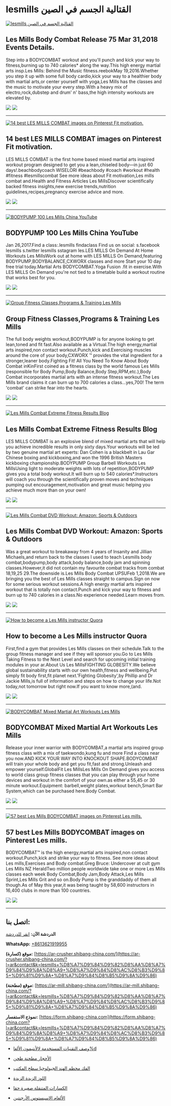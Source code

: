 # lesmills القتالية الجسم في الصين

<a href="https://swt.shibang-china.com/?l=ar&img&k=lesmills+%D8%A7%D9%84%D9%82%D8%AA%D8%A7%D9%84%D9%8A%D8%A9+%D8%A7%D9%84%D8%AC%D8%B3%D9%85+%D9%81%D9%8A+%D8%A7%D9%84%D8%B5%D9%8A%D9%86" target="_blank">![lesmills القتالية الجسم في الصين](http://static.shibang-china.com/all-800x300/1225.jpg)</a>

## Les Mills Body Combat Release 75 Mar 31,2018 Events Details.
Step into a BODYCOMBAT workout and you&#39;ll punch and kick your way to fitness,burning up to 740 calories* along the way.This high energy martial arts insp.Les Mills: Behind the Music fitness.reebokMay 19,2016.Whether you step it up with some full body cardio,kick your way to a healthier body with martial arts,or center yourself with yoga,Les Mills has the classes and the music to motivate your every step.With a heavy mix of electro,rock,dubstep and drum&#39; n&#39; bass,the high intensity workouts are elevated by.


<a href="https://whatsapp.shibangsoft.com/WhatsApp.php" target="_blank" title="WhatsApp">![](http://static.shibang-china.com/icon/whatsapp.png)</a> <a href="https://swt.shibang-china.com/?l=ar&icon&k=lesmills+%D8%A7%D9%84%D9%82%D8%AA%D8%A7%D9%84%D9%8A%D8%A9+%D8%A7%D9%84%D8%AC%D8%B3%D9%85+%D9%81%D9%8A+%D8%A7%D9%84%D8%B5%D9%8A%D9%86" target="_blank">![](http://static.shibang-china.com/icon/chat-ar.png)</a>

---

<a href="https://swt.shibang-china.com/?l=ar&img&k=lesmills+%D8%A7%D9%84%D9%82%D8%AA%D8%A7%D9%84%D9%8A%D8%A9+%D8%A7%D9%84%D8%AC%D8%B3%D9%85+%D9%81%D9%8A+%D8%A7%D9%84%D8%B5%D9%8A%D9%86" target="_blank">![14 best LES MILLS COMBAT images on Pinterest Fit motivation.](http://static.shibang-china.com/all-800x300/1322.jpg)</a>

## 14 best LES MILLS COMBAT images on Pinterest Fit motivation.
LES MILLS COMBAT is the first home based mixed martial arts inspired workout program designed to get you a lean,chiseled body—in just 60 days!.beachbodycoach WISELORI #beachbody #coach #workout #health #fitness #lesmillscombat See more ideas about Fit motivation,Les mills combat and.Health and Fitness Articles Les MillsDiscover scientifically backed fitness insights,new exercise trends,nutrition guidelines,recipes,pregnancy exercise advice and more.


<a href="https://whatsapp.shibangsoft.com/WhatsApp.php" target="_blank" title="WhatsApp">![](http://static.shibang-china.com/icon/whatsapp.png)</a> <a href="https://swt.shibang-china.com/?l=ar&icon&k=lesmills+%D8%A7%D9%84%D9%82%D8%AA%D8%A7%D9%84%D9%8A%D8%A9+%D8%A7%D9%84%D8%AC%D8%B3%D9%85+%D9%81%D9%8A+%D8%A7%D9%84%D8%B5%D9%8A%D9%86" target="_blank">![](http://static.shibang-china.com/icon/chat-ar.png)</a>

---

<a href="https://swt.shibang-china.com/?l=ar&img&k=lesmills+%D8%A7%D9%84%D9%82%D8%AA%D8%A7%D9%84%D9%8A%D8%A9+%D8%A7%D9%84%D8%AC%D8%B3%D9%85+%D9%81%D9%8A+%D8%A7%D9%84%D8%B5%D9%8A%D9%86" target="_blank">![BODYPUMP 100 Les Mills China YouTube](http://static.shibang-china.com/all-800x300/209.jpg)</a>

## BODYPUMP 100 Les Mills China YouTube
Jan 26,2017.Find a class:.lesmills findaclass Find us on social: s.facebook lesmills s.twitter lesmills sstagram les.LES MILLS On Demand At Home Workouts Les MillsWork out at home with LES MILLS On Demand,featuring BODYPUMP,BODYBALANCE,CXWORX classes and more Start your 10 day free trial today.Martial Arts BODYCOMBAT.Yoga Fusion .fit in exercise.With LES MILLS On Demand you&#39;re not tied to a timetable build a workout routine that works best for you.


<a href="https://whatsapp.shibangsoft.com/WhatsApp.php" target="_blank" title="WhatsApp">![](http://static.shibang-china.com/icon/whatsapp.png)</a> <a href="https://swt.shibang-china.com/?l=ar&icon&k=lesmills+%D8%A7%D9%84%D9%82%D8%AA%D8%A7%D9%84%D9%8A%D8%A9+%D8%A7%D9%84%D8%AC%D8%B3%D9%85+%D9%81%D9%8A+%D8%A7%D9%84%D8%B5%D9%8A%D9%86" target="_blank">![](http://static.shibang-china.com/icon/chat-ar.png)</a>

---

<a href="https://swt.shibang-china.com/?l=ar&img&k=lesmills+%D8%A7%D9%84%D9%82%D8%AA%D8%A7%D9%84%D9%8A%D8%A9+%D8%A7%D9%84%D8%AC%D8%B3%D9%85+%D9%81%D9%8A+%D8%A7%D9%84%D8%B5%D9%8A%D9%86" target="_blank">![Group Fitness Classes,Programs &amp; Training Les Mills](http://static.shibang-china.com/all-800x300/1216.jpg)</a>

## Group Fitness Classes,Programs &amp; Training Les Mills
The full body weights workout,BODYPUMP is for anyone looking to get lean,toned and fit fast.Also available as a Virtual.The high energy,martial arts inspired,non contact workout.Punch,kick and.Exercising muscles around the core of your body,CXWORX ™ provides the vital ingredient for a stronger,leaner body.Fighting Fit! All You Need To Know About Body Combat inKinFirst coined as a fitness class by the world famous Les Mills (responsible for Body Pump,Body Balance,Body Step,RPM,etc.),Body Combat incorporates martial arts with an intense fitness workout.The Les Mills brand claims it can burn up to 700 calories a class…yes,700! The term &#39;combat&#39; can strike fear into the hearts.


<a href="https://whatsapp.shibangsoft.com/WhatsApp.php" target="_blank" title="WhatsApp">![](http://static.shibang-china.com/icon/whatsapp.png)</a> <a href="https://swt.shibang-china.com/?l=ar&icon&k=lesmills+%D8%A7%D9%84%D9%82%D8%AA%D8%A7%D9%84%D9%8A%D8%A9+%D8%A7%D9%84%D8%AC%D8%B3%D9%85+%D9%81%D9%8A+%D8%A7%D9%84%D8%B5%D9%8A%D9%86" target="_blank">![](http://static.shibang-china.com/icon/chat-ar.png)</a>

---

<a href="https://swt.shibang-china.com/?l=ar&img&k=lesmills+%D8%A7%D9%84%D9%82%D8%AA%D8%A7%D9%84%D9%8A%D8%A9+%D8%A7%D9%84%D8%AC%D8%B3%D9%85+%D9%81%D9%8A+%D8%A7%D9%84%D8%B5%D9%8A%D9%86" target="_blank">![Les Mills Combat Extreme Fitness Results Blog](http://static.shibang-china.com/all-800x300/1251.jpg)</a>

## Les Mills Combat Extreme Fitness Results Blog
LES MILLS COMBAT is an explosive blend of mixed martial arts that will help you achieve incredible results in only sixty days.Your workouts will be led by two genuine martial art experts: Dan Cohen is a blackbelt in Lau Gar Chinese boxing and kickboxing,and won the 1996 British Masters kickboxing championship.BODYPUMP Group Barbell Workouts Les MillsUsing light to moderate weights with lots of repetition,BODYPUMP gives you a total body workout.It will burn up to 540 calories*.Instructors will coach you through the scientifically proven moves and techniques pumping out encouragement,motivation and great music helping you achieve much more than on your own!


<a href="https://whatsapp.shibangsoft.com/WhatsApp.php" target="_blank" title="WhatsApp">![](http://static.shibang-china.com/icon/whatsapp.png)</a> <a href="https://swt.shibang-china.com/?l=ar&icon&k=lesmills+%D8%A7%D9%84%D9%82%D8%AA%D8%A7%D9%84%D9%8A%D8%A9+%D8%A7%D9%84%D8%AC%D8%B3%D9%85+%D9%81%D9%8A+%D8%A7%D9%84%D8%B5%D9%8A%D9%86" target="_blank">![](http://static.shibang-china.com/icon/chat-ar.png)</a>

---

<a href="https://swt.shibang-china.com/?l=ar&img&k=lesmills+%D8%A7%D9%84%D9%82%D8%AA%D8%A7%D9%84%D9%8A%D8%A9+%D8%A7%D9%84%D8%AC%D8%B3%D9%85+%D9%81%D9%8A+%D8%A7%D9%84%D8%B5%D9%8A%D9%86" target="_blank">![Les Mills Combat DVD Workout: Amazon: Sports &amp; Outdoors](http://static.shibang-china.com/all-800x300/1039.jpg)</a>

## Les Mills Combat DVD Workout: Amazon: Sports &amp; Outdoors
Was a great workout to breakaway from 4 years of Insanity and Jillian Michaels,and return back to the classes I used to teach Lesmills body combat,bodypump,body attack,body balance,body jam and spinning classes.However,it did not contain my favourite combat tracks from combat 18,19,25 29.The downside is.Les Mills Body Combat UPSUFeb 1,2018.We are bringing you the best of Les Mills classes straight to campus.Sign on now for some serious workout sessions.A high energy martial arts inspired workout that is totally non contact.Punch and kick your way to fitness and burn up to 740 calories in a class.No experience needed.Learn moves from.


<a href="https://whatsapp.shibangsoft.com/WhatsApp.php" target="_blank" title="WhatsApp">![](http://static.shibang-china.com/icon/whatsapp.png)</a> <a href="https://swt.shibang-china.com/?l=ar&icon&k=lesmills+%D8%A7%D9%84%D9%82%D8%AA%D8%A7%D9%84%D9%8A%D8%A9+%D8%A7%D9%84%D8%AC%D8%B3%D9%85+%D9%81%D9%8A+%D8%A7%D9%84%D8%B5%D9%8A%D9%86" target="_blank">![](http://static.shibang-china.com/icon/chat-ar.png)</a>

---

<a href="https://swt.shibang-china.com/?l=ar&img&k=lesmills+%D8%A7%D9%84%D9%82%D8%AA%D8%A7%D9%84%D9%8A%D8%A9+%D8%A7%D9%84%D8%AC%D8%B3%D9%85+%D9%81%D9%8A+%D8%A7%D9%84%D8%B5%D9%8A%D9%86" target="_blank">![How to become a Les Mills instructor Quora](http://static.shibang-china.com/all-800x300/662.jpg)</a>

## How to become a Les Mills instructor Quora
First,find a gym that provides Les Mills classes on their schedule.Talk to the group fitness manager and see if they will sponsor you.Go to Les Mills Taking Fitness to the Next Level and search for upcoming initial training modules in your ar.About Us Les MillsFIGHTING GLOBESITY.We believe global sustainability starts with our own health,fitness and wellbeing.Put simply fit body first,fit planet next.&#39;Fighting Globesity&#39;,by Phillip and Dr Jackie Mills,is full of information and steps on how to change your life.Not today,not tomorrow but right now.If you want to know more,(and.


<a href="https://whatsapp.shibangsoft.com/WhatsApp.php" target="_blank" title="WhatsApp">![](http://static.shibang-china.com/icon/whatsapp.png)</a> <a href="https://swt.shibang-china.com/?l=ar&icon&k=lesmills+%D8%A7%D9%84%D9%82%D8%AA%D8%A7%D9%84%D9%8A%D8%A9+%D8%A7%D9%84%D8%AC%D8%B3%D9%85+%D9%81%D9%8A+%D8%A7%D9%84%D8%B5%D9%8A%D9%86" target="_blank">![](http://static.shibang-china.com/icon/chat-ar.png)</a>

---

<a href="https://swt.shibang-china.com/?l=ar&img&k=lesmills+%D8%A7%D9%84%D9%82%D8%AA%D8%A7%D9%84%D9%8A%D8%A9+%D8%A7%D9%84%D8%AC%D8%B3%D9%85+%D9%81%D9%8A+%D8%A7%D9%84%D8%B5%D9%8A%D9%86" target="_blank">![BODYCOMBAT Mixed Martial Art Workouts Les Mills](http://static.shibang-china.com/all-800x300/1249.jpg)</a>

## BODYCOMBAT Mixed Martial Art Workouts Les Mills
Release your inner warrior with BODYCOMBAT,a martial arts inspired group fitness class with a mix of taekwondo,kung fu and more Find a class near you now.AND KICK YOUR WAY INTO KNOCKOUT SHAPE.BODYCOMBAT will train your whole body and get you fit,fast and strong.Unleash and empower yourself.GlobalFit Les MillsLes Mills On Demand gives you access to world class group fitness classes that you can play through your home devices and workout in the comfort of your own.as either a 55,45 or 30 minute workout.Equipment: barbell,weight plates,workout bench,Smart Bar System,which can be purchased here.Body Combat.


<a href="https://whatsapp.shibangsoft.com/WhatsApp.php" target="_blank" title="WhatsApp">![](http://static.shibang-china.com/icon/whatsapp.png)</a> <a href="https://swt.shibang-china.com/?l=ar&icon&k=lesmills+%D8%A7%D9%84%D9%82%D8%AA%D8%A7%D9%84%D9%8A%D8%A9+%D8%A7%D9%84%D8%AC%D8%B3%D9%85+%D9%81%D9%8A+%D8%A7%D9%84%D8%B5%D9%8A%D9%86" target="_blank">![](http://static.shibang-china.com/icon/chat-ar.png)</a>

---

<a href="https://swt.shibang-china.com/?l=ar&img&k=lesmills+%D8%A7%D9%84%D9%82%D8%AA%D8%A7%D9%84%D9%8A%D8%A9+%D8%A7%D9%84%D8%AC%D8%B3%D9%85+%D9%81%D9%8A+%D8%A7%D9%84%D8%B5%D9%8A%D9%86" target="_blank">![57 best Les Mills BODYCOMBAT images on Pinterest Les mills.](http://static.shibang-china.com/all-800x300/1344.jpg)</a>

## 57 best Les Mills BODYCOMBAT images on Pinterest Les mills.
BODYCOMBAT™ is the high energy,martial arts inspired,non contact workout.Punch,kick and strike your way to fitness. See more ideas about Les mills,Exercises and Body combat.Greg Bruce: Undercover at cult gym Les Mills NZ HeraldTwo million people worldwide take one or more Les Mills classes each week Body Combat,Body Jam,Body Attack,Les Mills Sprint,Les Mills Grit and so on.Body Pump is the granddaddy of them all though.As of May this year,it was being taught by 58,600 instructors in 16,400 clubs in more than 100 countries.


<a href="https://whatsapp.shibangsoft.com/WhatsApp.php" target="_blank" title="WhatsApp">![](http://static.shibang-china.com/icon/whatsapp.png)</a> <a href="https://swt.shibang-china.com/?l=ar&icon&k=lesmills+%D8%A7%D9%84%D9%82%D8%AA%D8%A7%D9%84%D9%8A%D8%A9+%D8%A7%D9%84%D8%AC%D8%B3%D9%85+%D9%81%D9%8A+%D8%A7%D9%84%D8%B5%D9%8A%D9%86" target="_blank">![](http://static.shibang-china.com/icon/chat-ar.png)</a>

---
## اتصل بنا:

**الدردشة الآن:** [انقر للدردشة](https://swt.shibang-china.com?l=ar&contact&k=lesmills+%D8%A7%D9%84%D9%82%D8%AA%D8%A7%D9%84%D9%8A%D8%A9+%D8%A7%D9%84%D8%AC%D8%B3%D9%85+%D9%81%D9%8A+%D8%A7%D9%84%D8%B5%D9%8A%D9%86)

**WhatsApp:**  [+8613621919955](https://whatsapp.shibangsoft.com/WhatsApp.php)

**موقع (كسارة):** [https://ar-crusher.shibang-china.com/](https://ar-crusher.shibang-china.com/?l=ar&contact&k=lesmills+%D8%A7%D9%84%D9%82%D8%AA%D8%A7%D9%84%D9%8A%D8%A9+%D8%A7%D9%84%D8%AC%D8%B3%D9%85+%D9%81%D9%8A+%D8%A7%D9%84%D8%B5%D9%8A%D9%86)

**موقع (مطحنة):** [https://ar-mill.shibang-china.com/](https://ar-mill.shibang-china.com/?l=ar&contact&k=lesmills+%D8%A7%D9%84%D9%82%D8%AA%D8%A7%D9%84%D9%8A%D8%A9+%D8%A7%D9%84%D8%AC%D8%B3%D9%85+%D9%81%D9%8A+%D8%A7%D9%84%D8%B5%D9%8A%D9%86)

**نموذج الاستفسار:** [https://form.shibang-china.com](https://form.shibang-china.com?l=ar&contact&k=lesmills+%D8%A7%D9%84%D9%82%D8%AA%D8%A7%D9%84%D9%8A%D8%A9+%D8%A7%D9%84%D8%AC%D8%B3%D9%85+%D9%81%D9%8A+%D8%A7%D9%84%D8%B5%D9%8A%D9%86)

* [وصف التقنيات المستخدمة لالأنتيمون الألغا%d](../26/%D9%88%D8%B5%D9%81%20%D8%A7%D9%84%D8%AA%D9%82%D9%86%D9%8A%D8%A7%D8%AA%20%D8%A7%D9%84%D9%85%D8%B3%D8%AA%D8%AE%D8%AF%D9%85%D8%A9%20%D9%84%D8%A7%D9%84%D8%A3%D9%86%D8%AA%D9%8A%D9%85%D9%88%D9%86%20%D8%A7%D9%84%D8%A3%D9%84%D8%BA%D8%A7%25d.md)

* [الأحجار مطحنة طحن](../30/%D8%A7%D9%84%D8%A3%D8%AD%D8%AC%D8%A7%D8%B1%20%D9%85%D8%B7%D8%AD%D9%86%D8%A9%20%D8%B7%D8%AD%D9%86.md)

* [الفك محطم الهند الجيولوجيا سطح المكتب](../30/%D8%A7%D9%84%D9%81%D9%83%20%D9%85%D8%AD%D8%B7%D9%85%20%D8%A7%D9%84%D9%87%D9%86%D8%AF%20%D8%A7%D9%84%D8%AC%D9%8A%D9%88%D9%84%D9%88%D8%AC%D9%8A%D8%A7%20%D8%B3%D8%B7%D8%AD%20%D8%A7%D9%84%D9%85%D9%83%D8%AA%D8%A8.md)

* [اللوز الزبدة الزبدة](../27/%D8%A7%D9%84%D9%84%D9%88%D8%B2%20%D8%A7%D9%84%D8%B2%D8%A8%D8%AF%D8%A9%20%D8%A7%D9%84%D8%B2%D8%A8%D8%AF%D8%A9.md)

* [الكسارات المتنقلة صغيرة حقا](../30/%D8%A7%D9%84%D9%83%D8%B3%D8%A7%D8%B1%D8%A7%D8%AA%20%D8%A7%D9%84%D9%85%D8%AA%D9%86%D9%82%D9%84%D8%A9%20%D8%B5%D8%BA%D9%8A%D8%B1%D8%A9%20%D8%AD%D9%82%D8%A7.md)

* [الألغام الاسبستوس الأرجنتين](../27/%D8%A7%D9%84%D8%A3%D9%84%D8%BA%D8%A7%D9%85%20%D8%A7%D9%84%D8%A7%D8%B3%D8%A8%D8%B3%D8%AA%D9%88%D8%B3%20%D8%A7%D9%84%D8%A3%D8%B1%D8%AC%D9%86%D8%AA%D9%8A%D9%86.md)